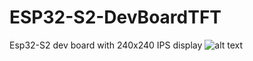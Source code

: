 # ESP32-S2-DevBoardTFT
Esp32-S2 dev board with 240x240 IPS display
![alt text](https://github.com/ccadic/ESP32-S2-DevBoardTFT/blob/master/photo-gallery/eldiablo2s.JPG)
